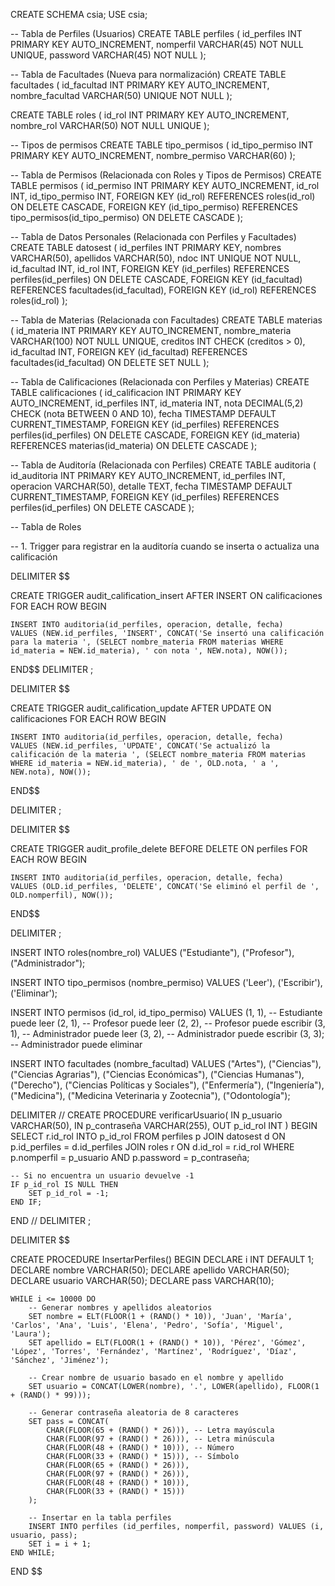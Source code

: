 CREATE SCHEMA csia;
USE csia;

-- Tabla de Perfiles (Usuarios)
CREATE TABLE perfiles (
    id_perfiles INT PRIMARY KEY AUTO_INCREMENT,
    nomperfil VARCHAR(45) NOT NULL UNIQUE,
    password VARCHAR(45) NOT NULL
);

-- Tabla de Facultades (Nueva para normalización)
CREATE TABLE facultades (
    id_facultad INT PRIMARY KEY AUTO_INCREMENT,
    nombre_facultad VARCHAR(50) UNIQUE NOT NULL
);

CREATE TABLE roles (
    id_rol INT PRIMARY KEY AUTO_INCREMENT,
    nombre_rol VARCHAR(50) NOT NULL UNIQUE
);

-- Tipos de permisos 
CREATE TABLE tipo_permisos ( 
    id_tipo_permiso INT PRIMARY KEY AUTO_INCREMENT, 
    nombre_permiso VARCHAR(60)
);

-- Tabla de Permisos (Relacionada con Roles y Tipos de Permisos)
CREATE TABLE permisos (
    id_permiso INT PRIMARY KEY AUTO_INCREMENT,
    id_rol INT,
    id_tipo_permiso INT,
    FOREIGN KEY (id_rol) REFERENCES roles(id_rol) ON DELETE CASCADE,
    FOREIGN KEY (id_tipo_permiso) REFERENCES tipo_permisos(id_tipo_permiso) ON DELETE CASCADE
);

-- Tabla de Datos Personales (Relacionada con Perfiles y Facultades)
CREATE TABLE datosest (
    id_perfiles INT PRIMARY KEY,
    nombres VARCHAR(50),
    apellidos VARCHAR(50),
    ndoc INT UNIQUE NOT NULL,
    id_facultad INT,
    id_rol INT,
    FOREIGN KEY (id_perfiles) REFERENCES perfiles(id_perfiles) ON DELETE CASCADE,
    FOREIGN KEY (id_facultad) REFERENCES facultades(id_facultad), 
    FOREIGN KEY (id_rol) REFERENCES roles(id_rol)
);

-- Tabla de Materias (Relacionada con Facultades)
CREATE TABLE materias (
    id_materia INT PRIMARY KEY AUTO_INCREMENT,
    nombre_materia VARCHAR(100) NOT NULL UNIQUE,
    creditos INT CHECK (creditos > 0),
    id_facultad INT,
    FOREIGN KEY (id_facultad) REFERENCES facultades(id_facultad) ON DELETE SET NULL
);

-- Tabla de Calificaciones (Relacionada con Perfiles y Materias)
CREATE TABLE calificaciones (
    id_calificacion INT PRIMARY KEY AUTO_INCREMENT,
    id_perfiles INT,
    id_materia INT,
    nota DECIMAL(5,2) CHECK (nota BETWEEN 0 AND 10),
    fecha TIMESTAMP DEFAULT CURRENT_TIMESTAMP,
    FOREIGN KEY (id_perfiles) REFERENCES perfiles(id_perfiles) ON DELETE CASCADE,
    FOREIGN KEY (id_materia) REFERENCES materias(id_materia) ON DELETE CASCADE
);

-- Tabla de Auditoría (Relacionada con Perfiles)
CREATE TABLE auditoria (
    id_auditoria INT PRIMARY KEY AUTO_INCREMENT,
    id_perfiles INT,
    operacion VARCHAR(50),
    detalle TEXT,
    fecha TIMESTAMP DEFAULT CURRENT_TIMESTAMP,
    FOREIGN KEY (id_perfiles) REFERENCES perfiles(id_perfiles) ON DELETE CASCADE
);

-- Tabla de Roles


-- 1. Trigger para registrar en la auditoría cuando se inserta o actualiza una calificación

DELIMITER $$

CREATE TRIGGER audit_calification_insert AFTER INSERT ON calificaciones
FOR EACH ROW
BEGIN

    INSERT INTO auditoria(id_perfiles, operacion, detalle, fecha)
    VALUES (NEW.id_perfiles, 'INSERT', CONCAT('Se insertó una calificación para la materia ', (SELECT nombre_materia FROM materias WHERE id_materia = NEW.id_materia), ' con nota ', NEW.nota), NOW());
    
END$$
DELIMITER ;

DELIMITER $$

CREATE TRIGGER audit_calification_update AFTER UPDATE ON calificaciones
FOR EACH ROW
BEGIN

    INSERT INTO auditoria(id_perfiles, operacion, detalle, fecha)
    VALUES (NEW.id_perfiles, 'UPDATE', CONCAT('Se actualizó la calificación de la materia ', (SELECT nombre_materia FROM materias WHERE id_materia = NEW.id_materia), ' de ', OLD.nota, ' a ', NEW.nota), NOW());

END$$


DELIMITER ;

DELIMITER $$

CREATE TRIGGER audit_profile_delete BEFORE DELETE ON perfiles
FOR EACH ROW
BEGIN

    INSERT INTO auditoria(id_perfiles, operacion, detalle, fecha)
    VALUES (OLD.id_perfiles, 'DELETE', CONCAT('Se eliminó el perfil de ', OLD.nomperfil), NOW());

END$$

DELIMITER ;

INSERT INTO roles(nombre_rol) VALUES ("Estudiante"), ("Profesor"), ("Administrador");

INSERT INTO tipo_permisos (nombre_permiso) VALUES ('Leer'), ('Escribir'), ('Eliminar');

INSERT INTO permisos (id_rol, id_tipo_permiso) VALUES 
(1, 1), -- Estudiante puede leer
(2, 1), -- Profesor puede leer
(2, 2), -- Profesor puede escribir
(3, 1), -- Administrador puede leer
(3, 2), -- Administrador puede escribir
(3, 3); -- Administrador puede eliminar

INSERT INTO facultades (nombre_facultad) VALUES ("Artes"),
("Ciencias"),
("Ciencias Agrarias"),
("Ciencias Económicas"),
("Ciencias Humanas"),
("Derecho"),
("Ciencias Políticas y Sociales"),
("Enfermería"),
("Ingeniería"),
("Medicina"),
("Medicina Veterinaria y Zootecnia"),
("Odontología");

DELIMITER //
CREATE PROCEDURE verificarUsuario(
    IN p_usuario VARCHAR(50), 
    IN p_contraseña VARCHAR(255), 
    OUT p_id_rol INT
)
BEGIN
    SELECT r.id_rol INTO p_id_rol
    FROM perfiles p
    JOIN datosest d ON p.id_perfiles = d.id_perfiles
    JOIN roles r ON d.id_rol = r.id_rol
    WHERE p.nomperfil = p_usuario AND p.password = p_contraseña;

    -- Si no encuentra un usuario devuelve -1 
    IF p_id_rol IS NULL THEN
        SET p_id_rol = -1;
    END IF;
END //
DELIMITER ;

DELIMITER $$

CREATE PROCEDURE InsertarPerfiles()
BEGIN
    DECLARE i INT DEFAULT 1;
    DECLARE nombre VARCHAR(50);
    DECLARE apellido VARCHAR(50);
    DECLARE usuario VARCHAR(50);
    DECLARE pass VARCHAR(10);
    
    WHILE i <= 10000 DO
        -- Generar nombres y apellidos aleatorios
        SET nombre = ELT(FLOOR(1 + (RAND() * 10)), 'Juan', 'María', 'Carlos', 'Ana', 'Luis', 'Elena', 'Pedro', 'Sofía', 'Miguel', 'Laura');
        SET apellido = ELT(FLOOR(1 + (RAND() * 10)), 'Pérez', 'Gómez', 'López', 'Torres', 'Fernández', 'Martínez', 'Rodríguez', 'Díaz', 'Sánchez', 'Jiménez');

        -- Crear nombre de usuario basado en el nombre y apellido
        SET usuario = CONCAT(LOWER(nombre), '.', LOWER(apellido), FLOOR(1 + (RAND() * 99)));

        -- Generar contraseña aleatoria de 8 caracteres
        SET pass = CONCAT(
            CHAR(FLOOR(65 + (RAND() * 26))), -- Letra mayúscula
            CHAR(FLOOR(97 + (RAND() * 26))), -- Letra minúscula
            CHAR(FLOOR(48 + (RAND() * 10))), -- Número
            CHAR(FLOOR(33 + (RAND() * 15))), -- Símbolo
            CHAR(FLOOR(65 + (RAND() * 26))), 
            CHAR(FLOOR(97 + (RAND() * 26))), 
            CHAR(FLOOR(48 + (RAND() * 10))), 
            CHAR(FLOOR(33 + (RAND() * 15))) 
        );

        -- Insertar en la tabla perfiles
        INSERT INTO perfiles (id_perfiles, nomperfil, password) VALUES (i, usuario, pass);
        SET i = i + 1;
    END WHILE;
END $$
